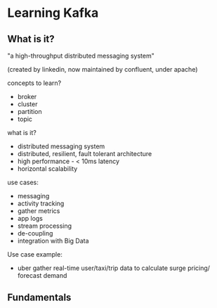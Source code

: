 # Learning Kafka

## What is it?

"a high-throughput distributed messaging system"

(created by linkedin, now maintained by confluent, under apache)

concepts to learn?

 * broker
 * cluster
 * partition
 * topic

what is it?

 * distributed messaging system
 * distributed, resilient, fault tolerant architecture
 * high performance - < 10ms latency
 * horizontal scalability

use cases:

 * messaging
 * activity tracking
 * gather metrics
 * app logs
 * stream processing
 * de-coupling
 * integration with Big Data
 
Use case example:

  * uber gather real-time user/taxi/trip data to calculate surge pricing/ forecast demand

## Fundamentals


